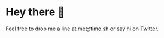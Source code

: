 # Hey there 👋

Feel free to drop me a line at me@timo.sh or say hi on [Twitter](https://twitter.com/timolins).
